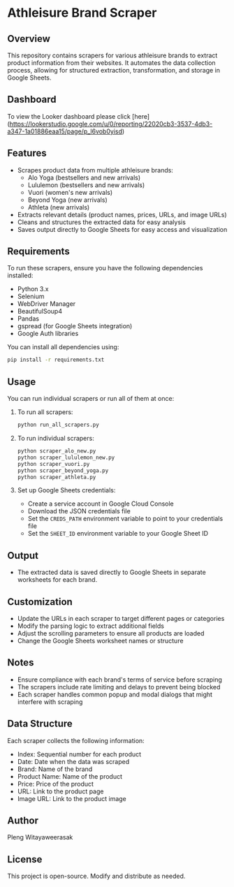 # Athleisure Brand Scraper

## Overview
This repository contains scrapers for various athleisure brands to extract product information from their websites. It automates the data collection process, allowing for structured extraction, transformation, and storage in Google Sheets.

## Dashboard
To view the Looker dashboard please click [here] (https://lookerstudio.google.com/u/0/reporting/22020cb3-3537-4db3-a347-1a01886eaa15/page/p_l6vob0yisd)

## Features
- Scrapes product data from multiple athleisure brands:
  - Alo Yoga (bestsellers and new arrivals)
  - Lululemon (bestsellers and new arrivals)
  - Vuori (women's new arrivals)
  - Beyond Yoga (new arrivals)
  - Athleta (new arrivals)
- Extracts relevant details (product names, prices, URLs, and image URLs)
- Cleans and structures the extracted data for easy analysis
- Saves output directly to Google Sheets for easy access and visualization

## Requirements
To run these scrapers, ensure you have the following dependencies installed:

- Python 3.x
- Selenium
- WebDriver Manager
- BeautifulSoup4
- Pandas
- gspread (for Google Sheets integration)
- Google Auth libraries

You can install all dependencies using:
```sh
pip install -r requirements.txt
```

## Usage
You can run individual scrapers or run all of them at once:

1. To run all scrapers:
   ```sh
   python run_all_scrapers.py
   ```

2. To run individual scrapers:
   ```sh
   python scraper_alo_new.py
   python scraper_lululemon_new.py
   python scraper_vuori.py
   python scraper_beyond_yoga.py
   python scraper_athleta.py
   ```

3. Set up Google Sheets credentials:
   - Create a service account in Google Cloud Console
   - Download the JSON credentials file
   - Set the `CREDS_PATH` environment variable to point to your credentials file
   - Set the `SHEET_ID` environment variable to your Google Sheet ID

## Output
- The extracted data is saved directly to Google Sheets in separate worksheets for each brand.

## Customization
- Update the URLs in each scraper to target different pages or categories
- Modify the parsing logic to extract additional fields
- Adjust the scrolling parameters to ensure all products are loaded
- Change the Google Sheets worksheet names or structure

## Notes
- Ensure compliance with each brand's terms of service before scraping
- The scrapers include rate limiting and delays to prevent being blocked
- Each scraper handles common popup and modal dialogs that might interfere with scraping

## Data Structure
Each scraper collects the following information:
- Index: Sequential number for each product
- Date: Date when the data was scraped
- Brand: Name of the brand
- Product Name: Name of the product
- Price: Price of the product
- URL: Link to the product page
- Image URL: Link to the product image

## Author
Pleng Witayaweerasak

## License
This project is open-source. Modify and distribute as needed.
